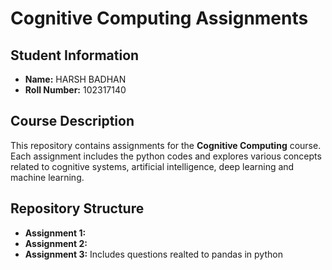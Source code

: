 # Cognitive Computing Assignments

## Student Information
- **Name:** HARSH BADHAN
- **Roll Number:** 102317140  

## Course Description
This repository contains assignments for the **Cognitive Computing** course. Each assignment includes the python codes and explores various concepts related to cognitive systems, artificial intelligence, deep learning and machine learning.

## Repository Structure
- **Assignment 1:**
- **Assignment 2:**
- **Assignment 3:**
  Includes questions realted to pandas in python

